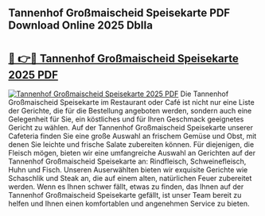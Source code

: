 ## Tannenhof Großmaischeid Speisekarte PDF Download Online 2025 DbIIa

# <h2><a href="http://gc6dws.nevu.top/?p=Tannenhof+Gro%c3%9fmaischeid+Speisekarte">🔗 👉🔴 Tannenhof Großmaischeid Speisekarte 2025 PDF</a></h2>

[![Tannenhof Großmaischeid Speisekarte 2025 PDF](https://i.imgur.com/dBaPXMq.png)](http://gc6dws.nevu.top/?p=Tannenhof+Gro%c3%9fmaischeid+Speisekarte)
Die Tannenhof Großmaischeid Speisekarte im Restaurant oder Café ist nicht nur eine Liste der Gerichte, die für die Bestellung angeboten werden, sondern auch eine Gelegenheit für Sie, ein köstliches und für Ihren Geschmack geeignetes Gericht zu wählen. Auf der Tannenhof Großmaischeid Speisekarte unserer Cafeteria finden Sie eine große Auswahl an frischem Gemüse und Obst, mit denen Sie leichte und frische Salate zubereiten können. Für diejenigen, die Fleisch mögen, bieten wir eine umfangreiche Auswahl an Gerichten auf der Tannenhof Großmaischeid Speisekarte an: Rindfleisch, Schweinefleisch, Huhn und Fisch. Unseren Auserwählten bieten wir exquisite Gerichte wie Schaschlik und Steak an, die auf einem alten, natürlichen Feuer zubereitet werden. Wenn es Ihnen schwer fällt, etwas zu finden, das Ihnen auf der Tannenhof Großmaischeid Speisekarte gefällt, ist unser Team bereit zu helfen und Ihnen einen komfortablen und angenehmen Service zu bieten.
